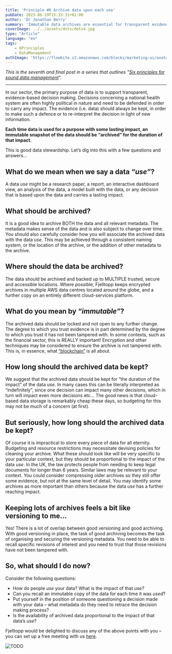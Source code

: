 ```yaml
---
title: 'Principle #6 Archive data upon each use'
pubDate: 2023-06-19T15:33:31+01:00
author: 'Dr Jonathan Berry'
summary: 'Immutable data archives are essential for transparent evidence-based decision making. '
coverImage: ../../assets/dots/dots4.jpg
type: "Article"
language: "en"
tags:
    - 6Principles
    - DataManagement
authImage: 'https://flowbite.s3.amazonaws.com/blocks/marketing-ui/avatars/bonnie-green.png'
---
```


*This is the seventh and final post in a series that outlines “[Six principles for sound data management](/six-principles-of-sound-data-management/)“.*

---

In our sector, the primary purpose of data is to support transparent, evidence-based decision making. Decisions concerning a national health system are often highly political in nature and need to be defended in order to carry any impact. The evidence (i.e. data) should always be kept, in order to make such a defence or to re-interpret the decision in light of new information.

**Each time data is used for a purpose with some lasting impact, an immutable snapshot of the data should be “archived” for the duration of that impact.**

This is good data stewardship. Let’s dig into this with a few questions and answers…

## What do we mean when we say a data *“use”*?

A data *use* might be a research paper, a report, an interactive dashboard view, an analysis of the data, a model built with the data, or any decision that is based upon the data and carries a lasting impact.

## What should be archived?

It is a good idea to archive BOTH the data and all relevant metadata. The metadata makes sense of the data and is also subject to change over time. You should also carefully consider how you will associate the archived data with the data *use*. This may be achieved through a consistent naming system, or the location of the archive, or the addition of other metadata to the archive.

## Where should the data be archived?

The data should be archived and backed up to MULTIPLE trusted, secure and accessible locations. Where possible, Fjelltopp keeps encrypted archives in multiple AWS data centres located around the globe, and a further copy on an entirely different cloud-services platform.

## What do you mean by *“immutable”*?

The archived data should be locked and not open to any further change. The degree to which you trust evidence is in part determined by the degree to which you trust it has not been tampered with. In some contexts, such as the financial sector, this is REALLY important! Encryption and other techniques may be considered to ensure the archive is not tampered with. This is, in essence, what [“blockchain”](https://en.wikipedia.org/wiki/Blockchain) is all about.

## How long should the archived data be kept?

We suggest that the archived data should be kept for “the duration of the impact” of the data *use*. In many cases this can be literally interpreted as “indefinitely”, since one decision can impact many other decisions, which in turn will impact even more decisions etc… The good news is that cloud-based data storage is remarkably cheap these days, so budgeting for this may not be much of a concern (at first).

## But seriously, how long should the archived data be kept?

Of course it is impractical to store every piece of data for all eternity. Budgeting and resource restrictions may necessitate devising policies for cleaning your archive. What these should look like will be very specific to your particular context, but they should be proportional to the impact of the data *use*. In the UK, the law protects people from needing to keep legal documents for longer than 6 years. Similar laws may be relevant to your context. You could consider compressing older archives so they still offer some evidence, but not at the same level of detail. You may identify some archives as more important than others because the data *use* has a further reaching impact.

## Keeping lots of archives feels a bit like versioning to me…

Yes! There is a lot of overlap between good versioning and good archiving. With good versioning in place, the task of good archiving becomes the task of organising and securing the versioning metadata. You need to be able to recall specific revisions of interest and you need to trust that those revisions have not been tampered with.

## So, what should I do now?

Consider the following questions:

- How do people *use* your data? What is the impact of that *use?*
- Can you recall an immutable copy of the data for each time it was *used*?
- Put yourself in the position of someone questioning a decision made with your data – what metadata do they need to retrace the decision making process?
- Is the availability of archived data proportional to the impact of that data’s *use*?

Fjelltopp would be delighted to discuss any of the above points with you – you can set up a free meeting with us [here](https://www.fjelltopp.org/contact/).

<Image src="/fjelltopp-astro/src/assets/summits/2022-krakow/team.jpg" alt="TODO"/>
